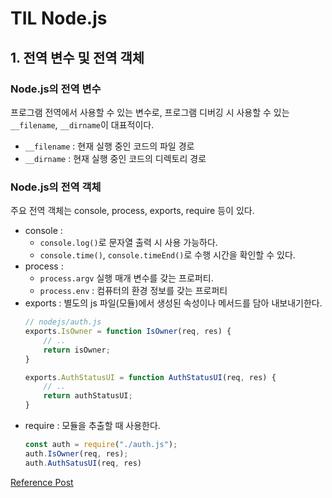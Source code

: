 # TIL Node.js
## 1. 전역 변수 및 전역 객체
### Node.js의 전역 변수
프로그램 전역에서 사용할 수 있는 변수로, 프로그램 디버깅 시 사용할 수 있는 `__filename`, `__dirname`이 대표적이다. 
- `__filename` : 현재 실행 중인 코드의 파일 경로
-  `__dirname` : 현재 실행 중인 코드의 디렉토리 경로

### Node.js의 전역 객체
주요 전역 객체는 console, process, exports, require 등이 있다. 
- console : 
    - `console.log()`로 문자열 출력 시 사용 가능하다. 
    - `console.time()`, `console.timeEnd()`로 수행 시간을 확인할 수 있다. 
- process :
    - `process.argv` 실행 매개 변수를 갖는 프로퍼티. 
    - `process.env` : 컴퓨터의 환경 정보를 갖는 프로퍼티
- exports : 별도의 js 파일(모듈)에서 생성된 속성이나 메서드를 담아 내보내기한다. 
    ```js
    // nodejs/auth.js
    exports.IsOwner = function IsOwner(req, res) {
        // .. 
        return isOwner;
    }

    exports.AuthStatusUI = function AuthStatusUI(req, res) {
        // ..
        return authStatusUI;
    }
    ```
- require : 모듈을 추출할 때 사용한다.
    ```js
    const auth = require("./auth.js");
    auth.IsOwner(req, res);
    auth.AuthSatusUI(req, res)
    ```

[Reference Post](https://doitnow-man.tistory.com/157)

